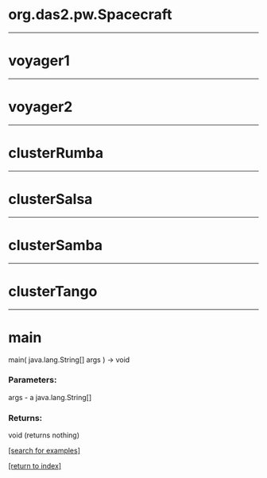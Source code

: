 # org.das2.pw.Spacecraft



***
<a name="voyager1"></a>
# voyager1



***
<a name="voyager2"></a>
# voyager2



***
<a name="clusterRumba"></a>
# clusterRumba



***
<a name="clusterSalsa"></a>
# clusterSalsa



***
<a name="clusterSamba"></a>
# clusterSamba



***
<a name="clusterTango"></a>
# clusterTango



***
<a name="main"></a>
# main
main( java.lang.String[] args ) &rarr; void



### Parameters:
args - a java.lang.String[]

### Returns:
void (returns nothing)


<a href="https://github.com/autoplot/dev/search?q=main&unscoped_q=main">[search for examples]</a>

<a href="https://github.com/autoplot/documentation/blob/master/javadoc/index-all.md">[return to index]</a>

